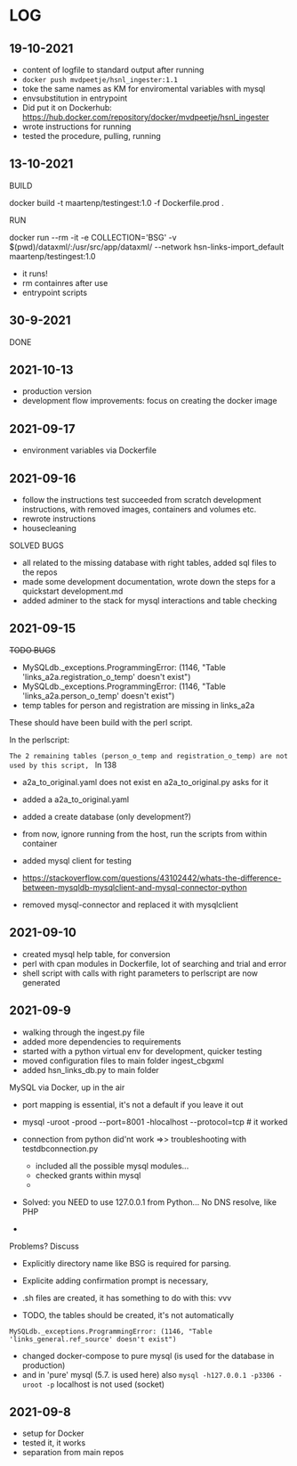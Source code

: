 # LOG


## 19-10-2021

- content of logfile to standard output after running
- `docker push mvdpeetje/hsnl_ingester:1.1`
- toke the same names as KM for enviromental variables with mysql
- envsubstitution in entrypoint
- Did put it on Dockerhub: https://hub.docker.com/repository/docker/mvdpeetje/hsnl_ingester
- wrote instructions for running
- tested the procedure, pulling, running


## 13-10-2021

BUILD

docker build -t maartenp/testingest:1.0 -f Dockerfile.prod .

RUN

docker run --rm -it  -e COLLECTION='BSG'  -v  $(pwd)/dataxml/:/usr/src/app/dataxml/ --network hsn-links-import_default maartenp/testingest:1.0

- it runs!
- rm containres after use
- entrypoint scripts

## 30-9-2021


DONE


## 2021-10-13

- production version
- development flow improvements: focus on creating the docker image 

## 2021-09-17

- environment variables via Dockerfile



## 2021-09-16

- follow the instructions test succeeded from scratch development instructions, with removed images, containers and volumes etc.
- rewrote instructions
- housecleaning

SOLVED BUGS

- all related to the missing database with right tables, added sql files to the repos
- made some development documentation, wrote down the steps for a quickstart development.md
- added adminer to the stack for mysql interactions and table checking

## 2021-09-15

<strike>TODO BUGS </strike>
- MySQLdb._exceptions.ProgrammingError: (1146, "Table 'links_a2a.registration_o_temp' doesn't exist")
- MySQLdb._exceptions.ProgrammingError: (1146, "Table 'links_a2a.person_o_temp' doesn't exist")
- temp tables for person and registration are missing in links_a2a

These should have been build with the perl script.

In the perlscript:

`The 2 remaining tables (person_o_temp and registration_o_temp) are not used by this script, ` ln 138


- a2a_to_original.yaml does not exist en a2a_to_original.py asks for it

- added a a2a_to_original.yaml

- added a create database (only development?)
- from now, ignore running from the host, run the scripts from within container
- added mysql client for testing
- https://stackoverflow.com/questions/43102442/whats-the-difference-between-mysqldb-mysqlclient-and-mysql-connector-python
- removed mysql-connector and replaced it with mysqlclient


## 2021-09-10

- created mysql help table, for conversion
- perl with cpan modules in Dockerfile, lot of searching and trial and error
- shell script with calls with right parameters to perlscript are now generated

## 2021-09-9

- walking through the ingest.py file
- added more dependencies to requirements
- started with a python virtual env for development, quicker testing
- moved configuration files to main folder ingest_cbgxml
- added hsn_links_db.py to main folder

MySQL via Docker, up in the air
- port mapping is essential, it's not a default if you leave it out


- mysql -uroot -prood --port=8001 -hlocalhost --protocol=tcp # it worked
- connection from python did'nt work =>> troubleshooting with testdbconnection.py
    - included all the possible mysql modules...
    - checked grants within mysql
    - 
- Solved: you NEED to use 127.0.0.1 from Python... No DNS resolve, like PHP
- 
Problems? Discuss
- Explicitly directory name like BSG is required for parsing. 
- Explicite adding confirmation prompt is necessary, 

- .sh files are created, it has something to do with this: vvv
- TODO, the tables should be created, it's not automatically

```
MySQLdb._exceptions.ProgrammingError: (1146, "Table 'links_general.ref_source' doesn't exist")

```

- changed docker-compose to pure mysql (is used for the database in production)
- and in 'pure' mysql (5.7. is used here) also `mysql -h127.0.0.1 -p3306 -uroot -p`  localhost is not used (socket)


## 2021-09-8

- setup for Docker
- tested it, it works
- separation from main repos
